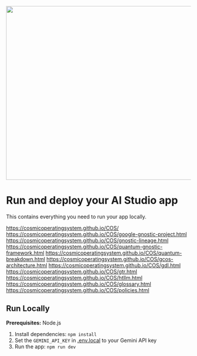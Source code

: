 <div align="center">
<img width="1200" height="475" alt="GHBanner" src="https://github.com/user-attachments/assets/0aa67016-6eaf-458a-adb2-6e31a0763ed6" />
</div>

# Run and deploy your AI Studio app

This contains everything you need to run your app locally.

https://cosmicoperatingsystem.github.io/COS/
https://cosmicoperatingsystem.github.io/COS/google-gnostic-project.html
https://cosmicoperatingsystem.github.io/COS/gnostic-lineage.html
https://cosmicoperatingsystem.github.io/COS/quantum-gnostic-framework.html
https://cosmicoperatingsystem.github.io/COS/quantum-breakdown.html
https://cosmicoperatingsystem.github.io/COS/gcos-architecture.html
https://cosmicoperatingsystem.github.io/COS/gdl.html
https://cosmicoperatingsystem.github.io/COS/gtr.html
https://cosmicoperatingsystem.github.io/COS/htllm.html
https://cosmicoperatingsystem.github.io/COS/glossary.html
https://cosmicoperatingsystem.github.io/COS/policies.html

## Run Locally

**Prerequisites:**  Node.js


1. Install dependencies:
   `npm install`
2. Set the `GEMINI_API_KEY` in [.env.local](.env.local) to your Gemini API key
3. Run the app:
   `npm run dev`
